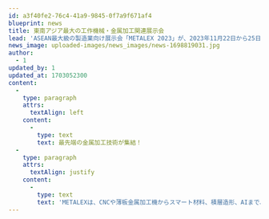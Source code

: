```yaml
---
id: a3f40fe2-76c4-41a9-9845-0f7a9f671af4
blueprint: news
title: 東南アジア最大の工作機械・金属加工関連展示会
lead: 'ASEAN最大級の製造業向け展示会「METALEX 2023」が、2023年11月22日から25日までバンコク国際貿易展示場（BITEC）で開催される。37回目となる今年は昨年を上回る95,000人を超える来場者が見込まれている。昨年に引き続きジェトロパビリオンも設置され、最先端の技術を有する日系企業も多数参加する。'
news_image: uploaded-images/news_images/news-1698819031.jpg
author:
  - 1
updated_by: 1
updated_at: 1703052300
content:
  -
    type: paragraph
    attrs:
      textAlign: left
    content:
      -
        type: text
        text: 最先端の金属加工技術が集結！
  -
    type: paragraph
    attrs:
      textAlign: justify
    content:
      -
        type: text
        text: 'METALEXは、CNCや薄板金属加工機からスマート材料、積層造形、AIまで、幅広い分野を網羅した展示会だ。今年は日本、ドイツ、韓国、中国、シンガポール、イタリア、台湾の7つの国際パビリオンが設置され、50以上の国から2,500以上のブランドが集結する。金属加工業界の最新動向が把握でき、絶好のビジネスチャンスに出会う機会が得られるMETALEXにぜひ参加してみよう！'
---
```

